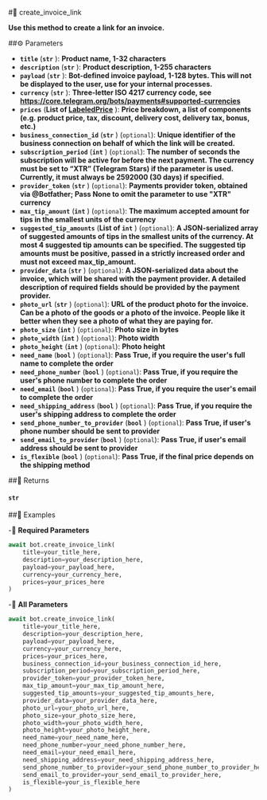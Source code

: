 #🔧 create_invoice_link

**Use this method to create a link for an invoice.**

##⚙️ Parameters

- **`title`** (**`str`** ): **Product name, 1-32 characters**
- **`description`** (**`str`** ): **Product description, 1-255 characters**
- **`payload`** (**`str`** ): **Bot-defined invoice payload, 1-128 bytes. This will not be displayed to the user,
use for your internal processes.**
- **`currency`** (**`str`** ): **Three-letter ISO 4217 currency code,
see https://core.telegram.org/bots/payments#supported-currencies**
- **`prices`** (**List of [LabeledPrice](../types/LabeledPrice.md)** ): **Price breakdown, a list of components
(e.g. product price, tax, discount, delivery cost, delivery tax, bonus, etc.)**
- **`business_connection_id`** (**`str`** ) (`optional`): **Unique identifier of the business connection on behalf of which the link will be created.**
- **`subscription_period`** (**`int`** ) (`optional`): **The number of seconds the subscription will be active for before the next payment.
The currency must be set to “XTR” (Telegram Stars) if the parameter is used. Currently, it must always be 2592000 (30 days) if specified.**
- **`provider_token`** (**`str`** ) (`optional`): **Payments provider token, obtained via @Botfather; Pass None to omit the parameter
to use "XTR" currency**
- **`max_tip_amount`** (**`int`** ) (`optional`): **The maximum accepted amount for tips in the smallest units of the currency**
- **`suggested_tip_amounts`** (**List of `int`** ) (`optional`): **A JSON-serialized array of suggested amounts of tips in the smallest
units of the currency.  At most 4 suggested tip amounts can be specified. The suggested tip
amounts must be positive, passed in a strictly increased order and must not exceed max_tip_amount.**
- **`provider_data`** (**`str`** ) (`optional`): **A JSON-serialized data about the invoice, which will be shared with the payment provider.
A detailed description of required fields should be provided by the payment provider.**
- **`photo_url`** (**`str`** ) (`optional`): **URL of the product photo for the invoice. Can be a photo of the goods
or a photo of the invoice. People like it better when they see a photo of what they are paying for.**
- **`photo_size`** (**`int`** ) (`optional`): **Photo size in bytes**
- **`photo_width`** (**`int`** ) (`optional`): **Photo width**
- **`photo_height`** (**`int`** ) (`optional`): **Photo height**
- **`need_name`** (**`bool`** ) (`optional`): **Pass True, if you require the user's full name to complete the order**
- **`need_phone_number`** (**`bool`** ) (`optional`): **Pass True, if you require the user's phone number to complete the order**
- **`need_email`** (**`bool`** ) (`optional`): **Pass True, if you require the user's email to complete the order**
- **`need_shipping_address`** (**`bool`** ) (`optional`): **Pass True, if you require the user's shipping address to complete the order**
- **`send_phone_number_to_provider`** (**`bool`** ) (`optional`): **Pass True, if user's phone number should be sent to provider**
- **`send_email_to_provider`** (**`bool`** ) (`optional`): **Pass True, if user's email address should be sent to provider**
- **`is_flexible`** (**`bool`** ) (`optional`): **Pass True, if the final price depends on the shipping method**

##📲 Returns

#### `str`

##📀 Examples

-🪫 **Required Parameters**

```python
await bot.create_invoice_link(
    title=your_title_here,
    description=your_description_here,
    payload=your_payload_here,
    currency=your_currency_here,
    prices=your_prices_here
)
```

-🔋 **All Parameters**

```python
await bot.create_invoice_link(
    title=your_title_here,
    description=your_description_here,
    payload=your_payload_here,
    currency=your_currency_here,
    prices=your_prices_here,
    business_connection_id=your_business_connection_id_here,
    subscription_period=your_subscription_period_here,
    provider_token=your_provider_token_here,
    max_tip_amount=your_max_tip_amount_here,
    suggested_tip_amounts=your_suggested_tip_amounts_here,
    provider_data=your_provider_data_here,
    photo_url=your_photo_url_here,
    photo_size=your_photo_size_here,
    photo_width=your_photo_width_here,
    photo_height=your_photo_height_here,
    need_name=your_need_name_here,
    need_phone_number=your_need_phone_number_here,
    need_email=your_need_email_here,
    need_shipping_address=your_need_shipping_address_here,
    send_phone_number_to_provider=your_send_phone_number_to_provider_here,
    send_email_to_provider=your_send_email_to_provider_here,
    is_flexible=your_is_flexible_here
)
```
